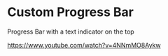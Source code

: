 # Custom Progress Bar

Progress Bar with a text indicator on the top

https://www.youtube.com/watch?v=4NNmMO8Aykw